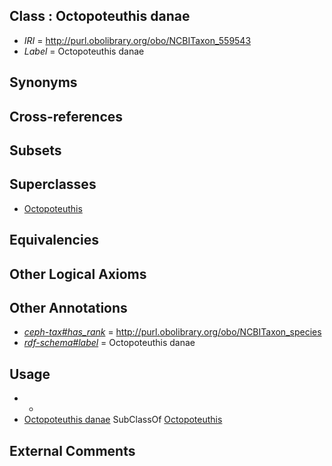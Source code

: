 
## Class : Octopoteuthis danae

 * *IRI* = http://purl.obolibrary.org/obo/NCBITaxon_559543
 * *Label* = Octopoteuthis danae

## Synonyms


## Cross-references


## Subsets


## Superclasses

 * [Octopoteuthis](../../NCBITaxon/33/NCBITaxon_61733.md)

## Equivalencies


## Other Logical Axioms


## Other Annotations

 * *[ceph-tax#has_rank](../../ceph-tax#has/nk/ceph-tax#has_rank.md)* = http://purl.obolibrary.org/obo/NCBITaxon_species
 * *[rdf-schema#label](../../el/rdf-schema#label.md)* = Octopoteuthis danae

## Usage

 * -
 * [Octopoteuthis danae](../../NCBITaxon/43/NCBITaxon_559543.md) SubClassOf [Octopoteuthis](../../NCBITaxon/33/NCBITaxon_61733.md)

## External Comments

